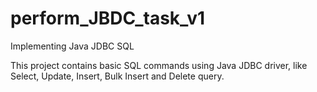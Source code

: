 # perform_JBDC_task_v1
Implementing Java JDBC SQL 

This project contains basic SQL commands using Java JDBC driver, like Select, Update, Insert, Bulk Insert and Delete query.
